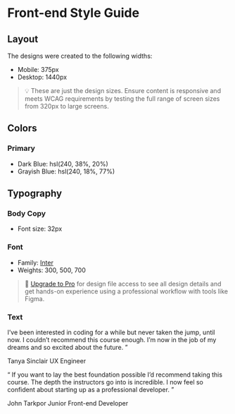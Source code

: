 # Front-end Style Guide

## Layout

The designs were created to the following widths:

- Mobile: 375px
- Desktop: 1440px

> 💡 These are just the design sizes. Ensure content is responsive and meets WCAG requirements by testing the full range of screen sizes from 320px to large screens.

## Colors

### Primary

- Dark Blue: hsl(240, 38%, 20%)
- Grayish Blue: hsl(240, 18%, 77%)

## Typography

### Body Copy

- Font size: 32px

### Font

- Family: [Inter](https://fonts.google.com/specimen/Inter)
- Weights: 300, 500, 700

> 💎 [Upgrade to Pro](https://www.frontendmentor.io/pro?ref=style-guide) for design file access to see all design details and get hands-on experience using a professional workflow with tools like Figma.

### Text 

 I’ve been interested in coding for a while but never taken the jump, until now. I couldn’t recommend this course enough. I’m now in the job of my dreams and so excited about the future. ” 

Tanya Sinclair
UX Engineer

“ If you want to lay the best foundation possible I’d recommend taking this course.
The depth the instructors go into is incredible. I now feel so confident about
starting up as a professional developer. ”

John Tarkpor
Junior Front-end Developer
